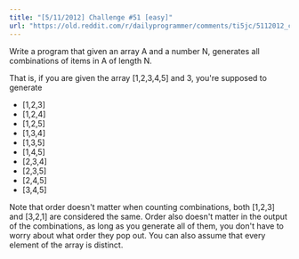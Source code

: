 ```yaml
---
title: "[5/11/2012] Challenge #51 [easy]"
url: "https://old.reddit.com/r/dailyprogrammer/comments/ti5jc/5112012_challenge_51_easy/"
---
```


Write a program that given an array A and a number N, generates all combinations of items in A of length N.

That is, if you are given the array [1,2,3,4,5] and 3, you're supposed to generate

* [1,2,3]
* [1,2,4]
* [1,2,5]
* [1,3,4]
* [1,3,5]
* [1,4,5]
* [2,3,4]
* [2,3,5]
* [2,4,5]
* [3,4,5]

Note that order doesn't matter when counting combinations, both [1,2,3] and [3,2,1] are considered the same. Order also doesn't matter in the output of the combinations, as long as you generate all of them, you don't have to worry about what order they pop out. You can also assume that every element of the array is distinct.